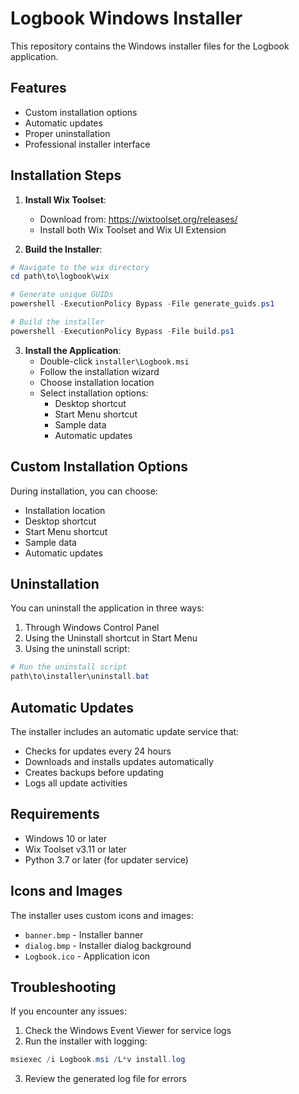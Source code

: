 # Logbook Windows Installer

This repository contains the Windows installer files for the Logbook application.

## Features

- Custom installation options
- Automatic updates
- Proper uninstallation
- Professional installer interface

## Installation Steps

1. **Install Wix Toolset**:
   - Download from: https://wixtoolset.org/releases/
   - Install both Wix Toolset and Wix UI Extension

2. **Build the Installer**:
```powershell
# Navigate to the wix directory
cd path\to\logbook\wix

# Generate unique GUIDs
powershell -ExecutionPolicy Bypass -File generate_guids.ps1

# Build the installer
powershell -ExecutionPolicy Bypass -File build.ps1
```

3. **Install the Application**:
   - Double-click `installer\Logbook.msi`
   - Follow the installation wizard
   - Choose installation location
   - Select installation options:
     - Desktop shortcut
     - Start Menu shortcut
     - Sample data
     - Automatic updates

## Custom Installation Options

During installation, you can choose:
- Installation location
- Desktop shortcut
- Start Menu shortcut
- Sample data
- Automatic updates

## Uninstallation

You can uninstall the application in three ways:
1. Through Windows Control Panel
2. Using the Uninstall shortcut in Start Menu
3. Using the uninstall script:
```powershell
# Run the uninstall script
path\to\installer\uninstall.bat
```

## Automatic Updates

The installer includes an automatic update service that:
- Checks for updates every 24 hours
- Downloads and installs updates automatically
- Creates backups before updating
- Logs all update activities

## Requirements

- Windows 10 or later
- Wix Toolset v3.11 or later
- Python 3.7 or later (for updater service)

## Icons and Images

The installer uses custom icons and images:
- `banner.bmp` - Installer banner
- `dialog.bmp` - Installer dialog background
- `Logbook.ico` - Application icon

## Troubleshooting

If you encounter any issues:
1. Check the Windows Event Viewer for service logs
2. Run the installer with logging:
```powershell
msiexec /i Logbook.msi /L*v install.log
```
3. Review the generated log file for errors
